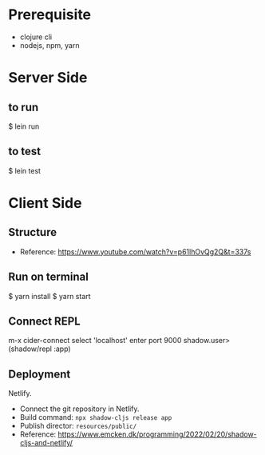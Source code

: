 # Prerequisite
- clojure cli
- nodejs, npm, yarn

# Server Side

## to run
$ lein run

## to test
$ lein test

# Client Side

## Structure
- Reference: https://www.youtube.com/watch?v=p61lhOvQg2Q&t=337s

## Run on terminal
$ yarn install
$ yarn start

## Connect REPL
m-x cider-connect
select 'localhost'
enter port 9000
shadow.user> (shadow/repl :app)

## Deployment
Netlify.
- Connect the git repository in Netlify.
- Build command: `npx shadow-cljs release app`
- Publish director: `resources/public/`
- Reference: https://www.emcken.dk/programming/2022/02/20/shadow-cljs-and-netlify/
